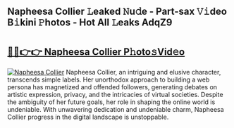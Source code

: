 ## Napheesa Collier 𝙻eaked 𝙽u𝚍e - Part-sax 𝚅𝚒deo B𝚒kini 𝙿hotos - Hot All 𝙻eaks AdqZ9

# <h2><a href="http://ld6x34r.urlbe.top/?page=Napheesa+Collier">🔗🔗👉👉 Napheesa Collier P𝚑oto𝚜Vid𝚎o</a></h2>

[![Napheesa Collier](https://i.imgur.com/eBuTRDB.gif)](http://ld6x34r.urlbe.top/?page=Napheesa+Collier)
Napheesa Collier, an intriguing and elusive character, transcends simple labels. Her unorthodox approach to building a web persona has magnetized and offended followers, generating debates on artistic expression, privacy, and the intricacies of virtual societies. Despite the ambiguity of her future goals, her role in shaping the online world is undeniable. With unwavering dedication and undeniable charm, Napheesa Collier progress in the digital landscape is unstoppable.
